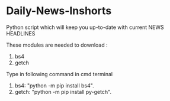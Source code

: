 # Daily-News-Inshorts
Python script which will keep you up-to-date with current NEWS HEADLINES 

These modules are needed to download :
1. bs4
2. getch

Type in following command in cmd terminal
1. bs4: "python -m pip install bs4".
2. getch: "python -m pip install py-getch".

